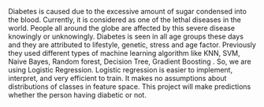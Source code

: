 Diabetes is caused due to the excessive amount of sugar condensed into the blood. Currently, it is considered as one of the lethal diseases in the world. 
People all around the globe are affected by this severe disease knowingly or unknowingly. Diabetes is seen in all age groups these days and they are attributed to lifestyle, genetic, stress and age factor. 
Previously they used different types of machine learning algorithm like KNN, SVM, Naive Bayes, Random forest, Decision Tree, Gradient Boosting .
So, we are using Logistic Regression. Logistic regression is easier to implement, interpret, and very efficient to train.
It makes no assumptions about distributions of classes in feature space. 
This project will make predictions whether the person having diabetic or not. 

